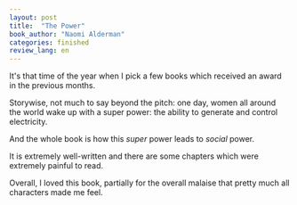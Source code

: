 ```yaml
---
layout: post
title:  "The Power"
book_author: "Naomi Alderman"
categories: finished
review_lang: en
---
```


It's that time of the year when I pick a few books which received an award in the previous months.

Storywise, not much to say beyond the pitch: one day, women all around the world wake up with a super power: the ability to generate and control electricity.

And the whole book is how this *super* power leads to *social* power.

It is extremely well-written and there are some chapters which were extremely painful to read.

Overall, I loved this book, partially for the overall malaise that pretty much all characters made me feel.